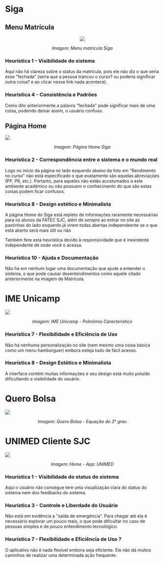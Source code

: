 # Siga 

## Menu Matrícula
<div align="center">
    <img src='./siga_matricula.png' />
    <p ><i>Imagem: Menu matrícula Siga</i></p>
</div>

### Heurística 1 - Visibilidade do sistema
<p>Aqui não há clareza sobre o status da matrícula, pois ele não diz o que seria esse "fechada" (seria que a pessoa trancou o curso? ou poderia significar outra coisa? e ao clicar nesse link nada acontece).</p>

### Heurística 4 - Consistência e Padrões
<p>Como dito anteriormente a palavra "fechada" pode significar mais de uma coisa, podendo deixar assim, o usuário confuso.</p>

## Página Home
<img src='./sigaHome.jpg' />
<p align="center"><i>Imagem: Página Home Siga</i></p>

### Heurística 2 - Correspondência entre o sistema e o mundo real
<p>Logo no início da página no lado esquerdo abaixo da foto em "Rendimento no curso" não está especificado o que exatamente são aquelas abreviações (PP, PR, etc.). Portanto, para aqueles não estão acostumados a este ambiente acadêmico ou não possuem o conhecimento do que são estas coisas podem ficar confusos.</p>

### Heurística 8 - Design estético e Minimalista
<p>A página Home do Siga está repleto de informações raramente necessárias para os alunos da FATEC SJC, além de <i>sempre</i> ao entrar no site as pastinhas do lado esquerdo já virem todas abertas independeente se o que está aberto será mais útil ou não</p>
<p>Também fere esta heurística devido à responsividade que é inexistente independente de onde você o acessa.</p>

### Heurística 10 - Ajuda e Documentação
<p>Não há em nenhum lugar uma documentação que ajude a entender o sistema, o que pode causar desentendimentos como aquele citado anteriormente na imagem de Matrícula. </p>

# IME Unicamp
<img src="./IMEunicamp.jpg" />
<p align="center"><i>Imagem: IME Unicamp - Polinômio Característico</i></p>

### Heurística 7 - Flexibilidade e Eficiência de Uso
<p>Não há nenhuma personalização no site (nem mesmo uma coisa básica como um menu hambúrguer) embora esteja tudo de fácil acesso.</p>

### Heurística 8 - Design Estético e Minimalista
<p>A interface contém muitas informações e seu design está muito poluído dificultando a visibilidade do usuário.</p>

# Quero Bolsa
<img src="./queroBolsa.jpg" />
<p align="center"><i>Imagem: Quero Bolsa - Equação do 3° grau</i></p>

# UNIMED Cliente SJC
<img src="./unimedHome.jpg" />
<p align="center"><i>Imagem: Home - App: UNIMED</i></p>

### Heurística 1 - Visibilidade do status do sistema
<p>Aqui o usuário não consegue tere uma visualização clara do status do sistema nem dos feedbacks do sistema.</p>

### Heurística 3 - Controle e Liberdade do Usuário
<p>Não está em evidência a "saída de emergência". Para chegar até ela é necessário explorar um pouco mais, o que pode dificultar no caso de pessoas simples e de pouco entendimento tecnológico.</p>

### Heurística 7 - Flexibilidade e Eficiência de Uso ?
<p>O aplicativo não é nada flexível embora seja eficiente. Ele não dá muitos caminhos de realizar uma determinada ação frequente.</p>